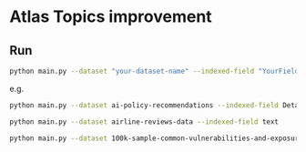 # Atlas Topics improvement

## Run

```bash
python main.py --dataset "your-dataset-name" --indexed-field "YourField"
```

e.g.

```bash
python main.py --dataset ai-policy-recommendations --indexed-field Details
```

```bash
python main.py --dataset airline-reviews-data --indexed-field text
```

```bash
python main.py --dataset 100k-sample-common-vulnerabilities-and-exposures-cves --indexed-field description
```